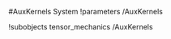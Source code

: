 <!-- MOOSE System Documentation Stub: Remove this when content is added. -->
#AuxKernels System
!parameters /AuxKernels

!subobjects tensor_mechanics /AuxKernels

